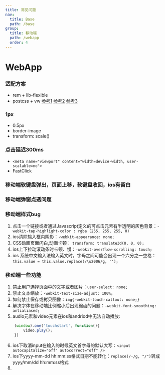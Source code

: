 ```yaml
---
title: 常见问题
nav:
  title: Base
  path: /base
group:
  title: 移动端
  path: /webapp
  order: 4
---
```


# WebApp

### 适配方案
- rem + lib-flexible
- postcss + vw
[参考1](https://juejin.cn/post/6844903613320396808#heading-8)
[参考2](https://github.com/forthealllight/blog/issues/13)
[参考3](https://juejin.cn/post/6844903651245293582#heading-25)
### 1px 
- 0.5px
- border-image
- transform: scale()

### 点击延迟300ms
- `<meta name="viewport" content="width=device-width, user-scalable=no"> `
- FastClick

### 移动端软键盘弹出，页面上移，软键盘收回，ios有留白

### 移动端弹窗点透问题

### 移动端样式bug
1. 点击一个链接或者通过Javascript定义的可点击元素有半透明的灰色背景：`-webkit-tap-highlight-color : rgba (255, 255, 255, 0)`
2. ios清除输入框内阴影：`-webkit-appearance: none;`
3. CSS动画页面闪白,动画卡顿： `transform: translate3d(0, 0, 0);`
4. ios上下拉动滚动条时卡顿、慢：`-webkit-overflow-scrolling: touch;`
5. ios 系统中文输入法输入英文时，字母之间可能会出现一个六分之一空格：`this.value = this.value.replace(/\u2006/g, '');`

### 移动端一些功能
1. 禁止用户选择页面中的文字或者图片：`user-select: none;`
2. 禁止文本缩放：`-webkit-text-size-adjust: 100%;`
3. 如何禁止保存或拷贝图像：`img{-webkit-touch-callout: none;}`
4. 解决字体在移动端比例缩小后出现锯齿的问题：`-webkit-font-smoothing: antialiased;`
5. audio元素和video元素在ios和andriod中无法自动播放: 
``` js
    (window).one('touchstart', function(){
        video.play();
    })
```
6. ios下取消input在输入的时候英文首字母的默认大写：`<input autocapitalize="off" autocorrect="off" />`
7. ios下yyyy-mm-dd hh:mm:ss格式日期不能转化：`replace(/-/g, "/")`转成yyyy/mm/dd hh:mm:ss格式
8. 